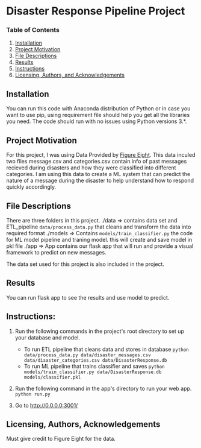 # Disaster Response Pipeline Project

### Table of Contents

1. [Installation](#installation)
2. [Project Motivation](#motivation)
3. [File Descriptions](#files)
4. [Results](#results)
5. [Instructions](#instructions)
5. [Licensing, Authors, and Acknowledgements](#licensing)

## Installation <a name="installation"></a>

You can run this code with Anaconda distribution of Python or in case you want to use pip, using requirement file should help you get all the libraries you need.  The code should run with no issues using Python versions 3.*. 

## Project Motivation<a name="motivation"></a>

For this project, I was using Data Provided by [Figure Eight](https://www.figure-eight.com/). This data inculed two files message.csv and categories.csv contain info of past messages recieved during disasters and how they were classified into different categories. I am using this data to create a ML system that can predict the nature of a message during the disaster to help understand how to respond quickly accordingly.


## File Descriptions <a name="files"></a>

There are three folders in this project. 
./data => contains data set and ETL_pipeline `data/process_data.py`  that cleans and transform the data into required format
./models => Contains `models/train_classifier.py` the code for ML model pipeline and traning model. this will create and save model in pkl file
./app => App contains our flask app that will run and provide a visual framework to predict on new messages.

The data set used for this project is also included in the project.

## Results<a name="results"></a>

You can run flask app to see the results and use model to predict.

## Instructions<a name="instructions"></a>:
1. Run the following commands in the project's root directory to set up your database and model.

    - To run ETL pipeline that cleans data and stores in database
        `python data/process_data.py data/disaster_messages.csv data/disaster_categories.csv data/DisasterResponse.db`
    - To run ML pipeline that trains classifier and saves
        `python models/train_classifier.py data/DisasterResponse.db models/classifier.pkl`

2. Run the following command in the app's directory to run your web app.
    `python run.py`

3. Go to http://0.0.0.0:3001/



## Licensing, Authors, Acknowledgements<a name="licensing"></a>

Must give credit to Figure Eight for the data.



